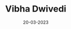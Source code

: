 ---
layout: member
category: Project-Associate
title: Vibha Dwivedi
date: 20-03-2023
image: 'vibhad.jpeg'
role: Data Annotation

permalink: 'team/vibha'
social:
    linkedin: 
    twitter:
    orcid: 
    google-scholar: 
    email: vibhad@iitk.ac.in
---